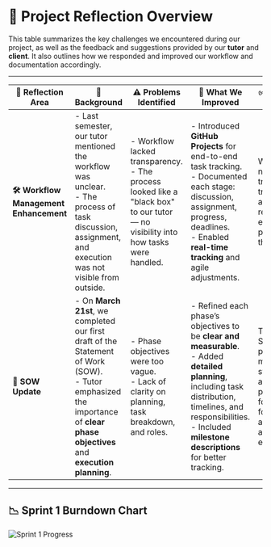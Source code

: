 # 🚀 Project Reflection Overview

This table summarizes the key challenges we encountered during our project, as well as the feedback and suggestions provided by our **tutor** and **client**. It also outlines how we responded and improved our workflow and documentation accordingly.

---

| 🌟 **Reflection Area** | 🧠 **Background** | ⚠️ **Problems Identified** | 🔧 **What We Improved** | ✅ **Outcome / Notes** | 👥 **Executor** |
|------------------------|------------------|-----------------------------|--------------------------|------------------------|--------------|
| **🛠 Workflow Management Enhancement** | - Last semester, our tutor mentioned the workflow was unclear.<br>- The process of task discussion, assignment, and execution was not visible from outside. | - Workflow lacked transparency.<br>- The process looked like a "black box" to our tutor — no visibility into how tasks were handled. | - Introduced **GitHub Projects** for end-to-end task tracking.<br>- Documented each stage: discussion, assignment, progress, deadlines.<br>- Enabled **real-time tracking** and agile adjustments. | Workflow is now fully transparent, traceable, and easy to review by external parties like the tutor. | 👨‍💻 Project Team |
| **📝 SOW Update** | - On **March 21st**, we completed our first draft of the Statement of Work (SOW).<br>- Tutor emphasized the importance of **clear phase objectives** and **execution planning**. | - Phase objectives were too vague.<br>- Lack of clarity on planning, task breakdown, and roles. | - Refined each phase’s objectives to be **clear and measurable**.<br>- Added **detailed planning**, including task distribution, timelines, and responsibilities.<br>- Included **milestone descriptions** for better tracking. | The revised SOW provides a more structured and practical foundation for team alignment and project execution. | 👩‍💼 Xuefei Luan |

---
## 📉 Sprint 1 Burndown Chart

![Sprint 1 Progress](./images/sprint1-burndown.png)

